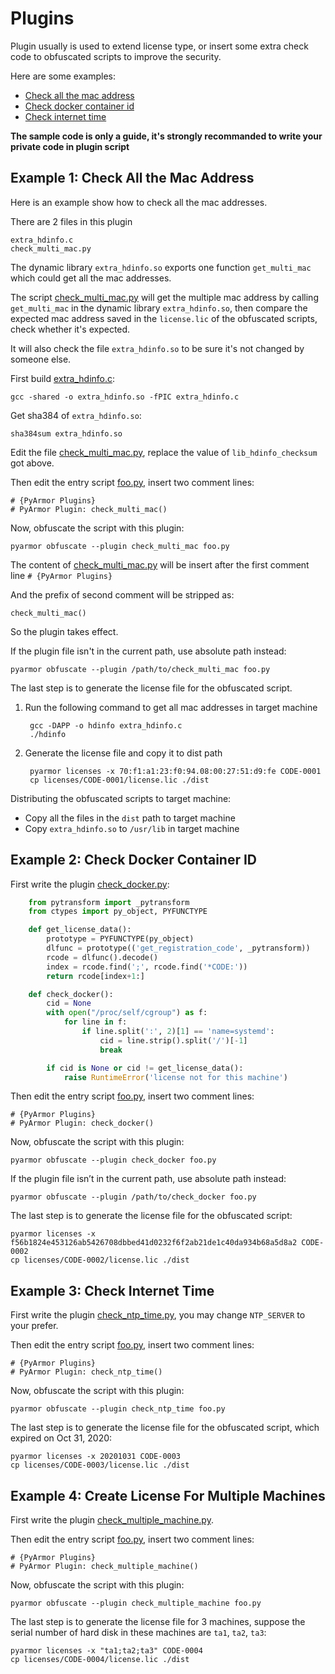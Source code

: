 # Plugins

Plugin usually is used to extend license type, or insert some extra check code
to obfuscated scripts to improve the security.

Here are some examples:

* [Check all the mac address](example-1-check-all-the-mac-address)
* [Check docker container id](example-2-check-docker-container-id)
* [Check internet time](example-3-check-internet-time)

**The sample code is only a guide, it's strongly recommanded to write your
private code in plugin script**

##  Example 1: Check All the Mac Address

Here is an example show how to check all the mac addresses.

There are 2 files in this plugin

    extra_hdinfo.c
    check_multi_mac.py

The dynamic library `extra_hdinfo.so` exports one function `get_multi_mac` which
could get all the mac addresses.

The script [check_multi_mac.py](check_multi_mac.py) will get the multiple mac
address by calling `get_multi_mac` in the dynamic library `extra_hdinfo.so`,
then compare the expected mac address saved in the `license.lic` of the
obfuscated scripts, check whether it's expected.

It will also check the file `extra_hdinfo.so` to be sure it's not changed by
someone else.

First build [extra_hdinfo.c](extra_hdinfo.c):

    gcc -shared -o extra_hdinfo.so -fPIC extra_hdinfo.c

Get sha384 of `extra_hdinfo.so`:

    sha384sum extra_hdinfo.so

Edit the file [check_multi_mac.py](check_multi_mac.py), replace the value of
`lib_hdinfo_checksum` got above.

Then edit the entry script [foo.py](foo.py), insert two comment lines:

    # {PyArmor Plugins}
    # PyArmor Plugin: check_multi_mac()

Now, obfuscate the script with this plugin:

    pyarmor obfuscate --plugin check_multi_mac foo.py

The content of [check_multi_mac.py](check_multi_mac.py) will be insert after the
first comment line `# {PyArmor Plugins}`

And the prefix of second comment will be stripped as:

    check_multi_mac()

So the plugin takes effect.

If the plugin file isn't in the current path, use absolute path instead:

    pyarmor obfuscate --plugin /path/to/check_multi_mac foo.py

The last step is to generate the license file for the obfuscated script.

1. Run the following command to get all mac addresses in target machine

        gcc -DAPP -o hdinfo extra_hdinfo.c
        ./hdinfo

2. Generate the license file and copy it to dist path

        pyarmor licenses -x 70:f1:a1:23:f0:94.08:00:27:51:d9:fe CODE-0001
        cp licenses/CODE-0001/license.lic ./dist

Distributing the obfuscated scripts to target machine:

* Copy all the files in the `dist` path to target machine
* Copy `extra_hdinfo.so` to `/usr/lib` in target machine

## Example 2: Check Docker Container ID

First write the plugin [check_docker.py](check_docker.py):

``` python
    from pytransform import _pytransform
    from ctypes import py_object, PYFUNCTYPE

    def get_license_data():
        prototype = PYFUNCTYPE(py_object)
        dlfunc = prototype(('get_registration_code', _pytransform))
        rcode = dlfunc().decode()
        index = rcode.find(';', rcode.find('*CODE:'))
        return rcode[index+1:]

    def check_docker():
        cid = None
        with open("/proc/self/cgroup") as f:
            for line in f:
                if line.split(':', 2)[1] == 'name=systemd':
                    cid = line.strip().split('/')[-1]
                    break

        if cid is None or cid != get_license_data():
            raise RuntimeError('license not for this machine')
```

Then edit the entry script [foo.py](foo.py), insert two comment lines:

    # {PyArmor Plugins}
    # PyArmor Plugin: check_docker()

Now, obfuscate the script with this plugin:

    pyarmor obfuscate --plugin check_docker foo.py

If the plugin file isn’t in the current path, use absolute path instead:

    pyarmor obfuscate --plugin /path/to/check_docker foo.py

The last step is to generate the license file for the obfuscated script:

    pyarmor licenses -x f56b1824e453126ab5426708dbbed41d0232f6f2ab21de1c40da934b68a5d8a2 CODE-0002
    cp licenses/CODE-0002/license.lic ./dist


## Example 3: Check Internet Time

First write the plugin [check_ntp_time.py](check_ntp_time.py), you may change
`NTP_SERVER` to your prefer.

Then edit the entry script [foo.py](foo.py), insert two comment lines:

    # {PyArmor Plugins}
    # PyArmor Plugin: check_ntp_time()

Now, obfuscate the script with this plugin:

    pyarmor obfuscate --plugin check_ntp_time foo.py

The last step is to generate the license file for the obfuscated script, which
expired on Oct 31, 2020:

    pyarmor licenses -x 20201031 CODE-0003
    cp licenses/CODE-0003/license.lic ./dist


## Example 4: Create License For Multiple Machines

First write the plugin [check_multiple_machine.py](check_multiple_machine.py).

Then edit the entry script [foo.py](foo.py), insert two comment lines:

    # {PyArmor Plugins}
    # PyArmor Plugin: check_multiple_machine()

Now, obfuscate the script with this plugin:

    pyarmor obfuscate --plugin check_multiple_machine foo.py

The last step is to generate the license file for 3 machines, suppose the serial
number of hard disk in these machines are `ta1`, `ta2`, `ta3`:

    pyarmor licenses -x "ta1;ta2;ta3" CODE-0004
    cp licenses/CODE-0004/license.lic ./dist
